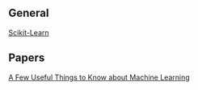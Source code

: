 ## General

[Scikit-Learn](http://scikit-learn.org/stable/)

## Papers

[A Few Useful Things to Know about Machine Learning](https://homes.cs.washington.edu/~pedrod/papers/cacm12.pdf)

